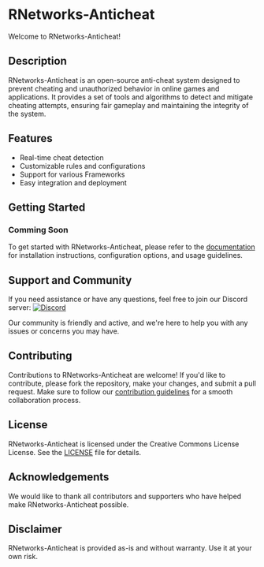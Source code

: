 # RNetworks-Anticheat

Welcome to RNetworks-Anticheat!

## Description

RNetworks-Anticheat is an open-source anti-cheat system designed to prevent cheating and unauthorized behavior in online games and applications. It provides a set of tools and algorithms to detect and mitigate cheating attempts, ensuring fair gameplay and maintaining the integrity of the system.

## Features

-   Real-time cheat detection
-   Customizable rules and configurations
-   Support for various Frameworks
-   Easy integration and deployment

## Getting Started

### Comming Soon

To get started with RNetworks-Anticheat, please refer to the [documentation](link-to-documentation) for installation instructions, configuration options, and usage guidelines.

## Support and Community

If you need assistance or have any questions, feel free to join our Discord server:
[![Discord](https://img.shields.io/discord/1202203699401719818?color=blue&label=Discord&logo=discord)](https://discord.gg/ZsTt8mFz3H)

Our community is friendly and active, and we're here to help you with any issues or concerns you may have.

## Contributing

Contributions to RNetworks-Anticheat are welcome! If you'd like to contribute, please fork the repository, make your changes, and submit a pull request. Make sure to follow our [contribution guidelines](link-to-contribution-guidelines) for a smooth collaboration process.

## License

RNetworks-Anticheat is licensed under the Creative Commons License License. See the [LICENSE](license.md) file for details.

## Acknowledgements

We would like to thank all contributors and supporters who have helped make RNetworks-Anticheat possible.

## Disclaimer

RNetworks-Anticheat is provided as-is and without warranty. Use it at your own risk.

